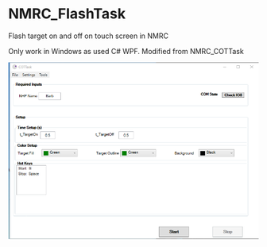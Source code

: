 # NMRC_FlashTask
Flash target on and off on touch screen in NMRC

Only work in Windows as used C# WPF. Modified from NMRC_COTTask

![Alt text](./mainWin_FlashTask.png?raw=true "Flash Task Main Window")
